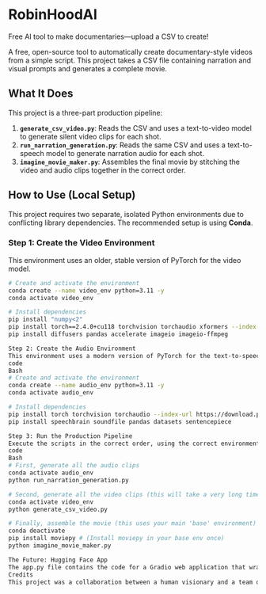 # RobinHoodAI
Free AI tool to make documentaries—upload a CSV to create!

A free, open-source tool to automatically create documentary-style videos from a simple script. This project takes a CSV file containing narration and visual prompts and generates a complete movie.

## What It Does

This project is a three-part production pipeline:

1.  **`generate_csv_video.py`**: Reads the CSV and uses a text-to-video model to generate silent video clips for each shot.
2.  **`run_narration_generation.py`**: Reads the same CSV and uses a text-to-speech model to generate narration audio for each shot.
3.  **`imagine_movie_maker.py`**: Assembles the final movie by stitching the video and audio clips together in the correct order.

## How to Use (Local Setup)

This project requires two separate, isolated Python environments due to conflicting library dependencies. The recommended setup is using **Conda**.

### Step 1: Create the Video Environment

This environment uses an older, stable version of PyTorch for the video model.

```bash
# Create and activate the environment
conda create --name video_env python=3.11 -y
conda activate video_env

# Install dependencies
pip install "numpy<2"
pip install torch==2.4.0+cu118 torchvision torchaudio xformers --index-url https://download.pytorch.org/whl/cu118
pip install diffusers pandas accelerate imageio imageio-ffmpeg

Step 2: Create the Audio Environment
This environment uses a modern version of PyTorch for the text-to-speech model.
code
Bash
# Create and activate the environment
conda create --name audio_env python=3.11 -y
conda activate audio_env

# Install dependencies
pip install torch torchvision torchaudio --index-url https://download.pytorch.org/whl/cu121
pip install speechbrain soundfile pandas datasets sentencepiece

Step 3: Run the Production Pipeline
Execute the scripts in the correct order, using the correct environment for each.
code
Bash
# First, generate all the audio clips
conda activate audio_env
python run_narration_generation.py

# Second, generate all the video clips (this will take a very long time)
conda activate video_env
python generate_csv_video.py

# Finally, assemble the movie (this uses your main 'base' environment)
conda deactivate
pip install moviepy # (Install moviepy in your base env once)
python imagine_movie_maker.py

The Future: Hugging Face App
The app.py file contains the code for a Gradio web application that wraps this entire process. The goal is to deploy this to a Hugging Face Space to make it accessible to everyone.
Credits
This project was a collaboration between a human visionary and a team of AI assistants, including Gemini, ChatGPT, and Grok.
